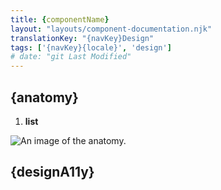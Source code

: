 ```yaml
---
title: {componentName}
layout: "layouts/component-documentation.njk"
translationKey: "{navKey}Design"
tags: ['{navKey}{locale}', 'design']
# date: "git Last Modified"
---
```


## {anatomy}

<ol class="anatomy-list">
  <li><strong>list</strong></li>
</ol>

<img class="b-sm b-default p-400" src="/images/{local}/components/anatomy/gcds-{componentNameSlugEN}-anatomy.svg" alt="An image of the anatomy." />

## {designA11y}
